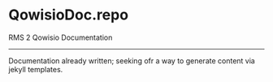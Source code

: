 # QowisioDoc.repo
RMS 2 Qowisio Documentation

---
Documentation already written; seeking ofr a way to generate content via jekyll templates.
